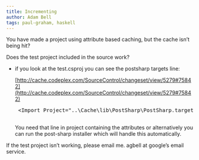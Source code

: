 ```yaml
---
title: Incrementing
author: Adam Bell
tags: paul-graham, haskell
---
```

You have made a project using attribute based caching, but the cache isn’t being hit?

<span>Does the test project included in the source work?</span>

*   <span>if you look at the test.csproj you can see the <span class="il">postsharp</span> targets line:  

    [http://cache.codeplex.com/SourceControl/changeset/view/5279#75842](http://cache.codeplex.com/SourceControl/changeset/view/5279#75842)  

    <pre> <span><</span><span>Import</span> <span>Project</span><span>=</span><span>"</span><span>..\Cache\lib\<span class="il">PostSharp</span>\<span class="il">PostSharp</span>.targets</span><span>"</span> <span>/></span>  

    </pre>

    You need that line in project containing the attributes or alternatively you can run the post-sharp installer which will handle this automatically.</span>

If the test project isn’t working, please email me. agbell at google’s email service.
